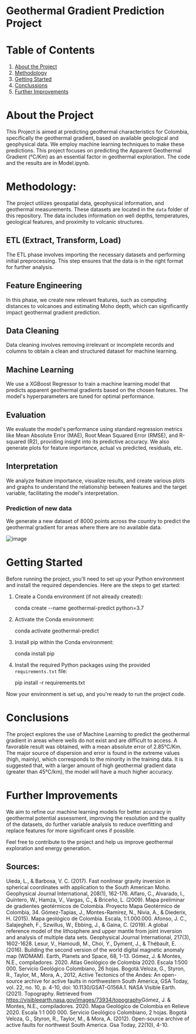 # Geothermal Gradient Prediction Project

# Table of Contents

1. [About the Project](#about-the-project)
2. [Methodology](#methodology)
3. [Getting Started](#getting-started)
4. [Conclussions](#conclusion)
5. [Further Improvements](#further-improvements)

# About the Project

This Project is aimed at predicting geothermal characteristics for Colombia, specifically the geothermal gradient, based on available geological and geophysical data. We employ machine learning techniques to make these predictions. This project focuses on predicting the Apparent Geothermal Gradient (°C/Km) as an essential factor in geothermal exploration. The code and the results are in Model.ipynb.

# Methodology:

The project utilizes geospatial data, geophysical information, and geothermal measurements. These datasets are located in the `data` folder of this repository. The data includes information on well depths, temperatures, geological features, and proximity to volcanic structures.

## ETL (Extract, Transform, Load)

The ETL phase involves importing the necessary datasets and performing initial preprocessing. This step ensures that the data is in the right format for further analysis.

## Feature Engineering

In this phase, we create new relevant features, such as computing distances to volcanoes and estimating Moho depth, which can significantly impact geothermal gradient prediction.

## Data Cleaning

Data cleaning involves removing irrelevant or incomplete records and columns to obtain a clean and structured dataset for machine learning.

## Machine Learning

We use a XGBoost Regressor to train a machine learning model that predicts apparent geothermal gradients based on the chosen features. The model's hyperparameters are tuned for optimal performance.

## Evaluation

We evaluate the model's performance using standard regression metrics like Mean Absolute Error (MAE), Root Mean Squared Error (RMSE), and R-squared (R2), providing insight into its predictive accuracy. We also generate plots for feature importance, actual vs predicted, residuals, etc.

## Interpretation

We analyze feature importance, visualize results, and create various plots and graphs to understand the relationship between features and the target variable, facilitating the model's interpretation.

### Prediction of new data

We generate a new dataset of 8000 points across the country to predict the geothermal gradient for areas where there are no available data.

![image](https://github.com/jcmefra/Geothermal-Gradient-Machine-Learning/assets/64992303/a5974b9e-8207-41fc-8fdd-7bd79981bd3e)

# Getting Started

Before running the project, you'll need to set up your Python environment and install the required dependencies. Here are the steps to get started:

1. Create a Conda environment (if not already created):
   
   conda create --name geothermal-predict python=3.7


2. Activate the Conda environment:

   conda activate geothermal-predict


3. Install pip within the Conda environment:

   conda install pip

4. Install the required Python packages using the provided `requirements.txt` file:

   pip install -r requirements.txt

Now your environment is set up, and you're ready to run the project code.

# Conclusions

The project explores the use of Machine Learning to predict the geothermal gradient in areas where wells do not exist and are difficult to access.
A favorable result was obtained, with a mean absolute error of 2.85°C/Km.
The major source of dispersion and error is found in the extreme values (high, mainly), which corresponds to the minority in the training data.
It is suggested that, with a larger amount of high geothermal gradient data (greater than 45°C/km), the model will have a much higher accuracy.

# Further Improvements

We aim to refine our machine learning models for better accuracy in geothermal potential assessment, improving the resolution and the quality of the datasets, do further variable analysis to reduce overfitting and replace features for more significant ones if possible.

Feel free to contribute to the project and help us improve geothermal exploration and energy generation.

## Sources:

Uieda, L., & Barbosa, V. C. (2017). Fast nonlinear gravity inversion in spherical coordinates with application to the South American Moho. Geophysical Journal International, 208(1), 162-176.
Alfaro, C., Alvarado, I., Quintero, W., Hamza, V., Vargas, C., & Briceño, L. (2009). Mapa preliminar de gradientes geotérmicos de Colombia. Proyecto Mapa Geotérmico de Colombia, 34.
Gómez-Tapias, J., Montes-Ramírez, N., Nivia, A., & Diederix, H. (2015). Mapa geológico de Colombia. Escala, 1:1.000.000.
Afonso, J. C., Salajegheh, F., Szwillus, W., Ebbing, J., & Gaina, C. (2019). A global reference model of the lithosphere and upper mantle from joint inversion and analysis of multiple data sets. Geophysical Journal International, 217(3), 1602-1628.
Lesur, V., Hamoudi, M., Choi, Y., Dyment, J., & Thébault, E. (2016). Building the second version of the world digital magnetic anomaly map (WDMAM). Earth, Planets and Space, 68, 1-13.
Gómez, J. & Montes, N.E., compiladores. 2020. Atlas Geológico de Colombia 2020. Escala 1:500 000. Servicio Geológico Colombiano, 26 hojas. Bogotá.​​
Veloza, G., Styron, R., Taylor, M., Mora, A., 2012, Active Tectonics of the Andes: An open-source archive for active faults in northwestern South America, GSA Today, vol. 22, no. 10, p. 4-10, doi: 10.1130/GSAT-G156A.1.
NASA Visible Earth. (2021). Topography. Retrieved from https://visibleearth.nasa.gov/images/73934/topography
​Gómez, J. & Montes, N.E., compiladores. 2020. Mapa Geológico de Colombia en Relieve 2020. Escala 1:1 000 000. Servicio Geológico Colombiano, 2 hojas. Bogotá
Veloza, G., Styron, R., Taylor, M., & Mora, A. (2012). Open-source archive of active faults for northwest South America. Gsa Today, 22(10), 4-10.
